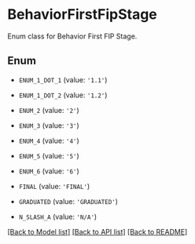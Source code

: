 # BehaviorFirstFipStage

Enum class for Behavior First FIP Stage.

## Enum

* `ENUM_1_DOT_1` (value: `'1.1'`)

* `ENUM_1_DOT_2` (value: `'1.2'`)

* `ENUM_2` (value: `'2'`)

* `ENUM_3` (value: `'3'`)

* `ENUM_4` (value: `'4'`)

* `ENUM_5` (value: `'5'`)

* `ENUM_6` (value: `'6'`)

* `FINAL` (value: `'FINAL'`)

* `GRADUATED` (value: `'GRADUATED'`)

* `N_SLASH_A` (value: `'N/A'`)

[[Back to Model list]](../README.md#documentation-for-models) [[Back to API list]](../README.md#documentation-for-api-endpoints) [[Back to README]](../README.md)


